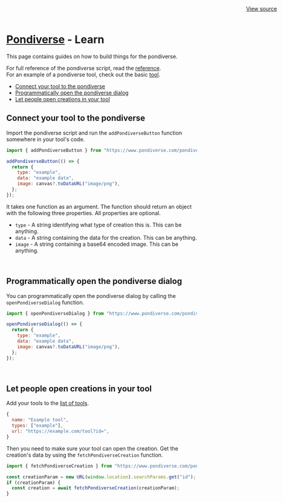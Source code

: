<meta name="viewport" content="width=device-width, initial-scale=1.0" />
<title>Pondiverse - Learn</title>
<link rel="stylesheet" href="/style.css" />
<header
  id="view-source"
  style="position: absolute; top: 0; right: 0; padding: 16px"
>
  <a href="https://github.com/TodePond/Pondiverse" target="_blank">View source</a>
</header>

<h1><a href="/" class="breadcrumb">Pondiverse</a> - Learn</h1>

This page contains guides on how to build things for the pondiverse.

For full reference of the pondiverse script, read the [reference](/reference/).\
For an example of a pondiverse tool, check out the basic [tool](/tool/).

- [Connect your tool to the pondiverse](#connect)
- [Programmatically open the pondiverse dialog](#open)
- [Let people open creations in your tool](#tools)

<h2 id="connect">Connect your tool to the pondiverse</h2>

Import the pondiverse script and run the `addPondiverseButton` function somewhere in your tool's code.

```js
import { addPondiverseButton } from "https://www.pondiverse.com/pondiverse.js";

addPondiverseButton(() => {
  return {
    type: "example",
    data: "example data",
    image: canvas?.toDataURL("image/png"),
  };
});
```

It takes one function as an argument. The function should return an object with the following three properties. All properties are optional.

- `type` - A string identifying what type of creation this is. This can be anything.
- `data` - A string containing the data for the creation. This can be anything.
- `image` - A string containing a base64 encoded image. This can be anything.

<br>

<h2 id="open">Programmatically open the pondiverse dialog</h2>

You can programmatically open the pondiverse dialog by calling the `openPondiverseDialog` function.

```js
import { openPondiverseDialog } from "https://www.pondiverse.com/pondiverse.js";

openPondiverseDialog(() => {
  return {
    type: "example",
    data: "example data",
    image: canvas?.toDataURL("image/png"),
  };
});
```

<br />

<h2 id="tools">Let people open creations in your tool</h2>

Add your tools to the <a href="https://github.com/TodePond/Pondiverse/blob/main/tools.js">list of tools</a>.

```js
{
  name: "Example tool",
  types: ["example"],
  url: "https://example.com/tool?id=",
}
```

Then you need to make sure your tool can open the creation. Get the creation's data by using the `fetchPondiverseCreation` function.

```js
import { fetchPondiverseCreation } from "https://www.pondiverse.com/pondiverse.js";

const creationParam = new URL(window.location).searchParams.get("id");
if (creationParam) {
  const creation = await fetchPondiverseCreation(creationParam);
}
```

<br />
<br />
<br />
<br />
<br />
<br />

